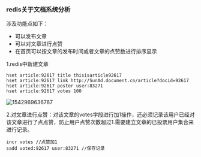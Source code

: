 ### redis关于文档系统分析

涉及功能点如下：

- 可以发布文章
- 可以对文章进行点赞
- 在首页可以按文章的发布时间或者文章的点赞数进行排序显示



1.redis中新建文章

~~~properties
hset article:92617 title thisisarticle92617
hset article:92617 link http://SunAd.document.cn/article?docid=92617
hset article:92617 poster user:83271
hset article:92617 votes 100
~~~

![1542969636767](C:\Users\sunyang\AppData\Local\Temp\1542969636767.png)

2.对文章进行点赞：对该文章的votes字段进行加1操作，还必须记录该用户已经对该文章进行了点点赞，防止用户点赞次数超过1.需要建立文章的已投票用户集合来进行记录。

~~~properties
incr votes //点赞加1
sadd voted:92617 user:83271 //保存记录
~~~

